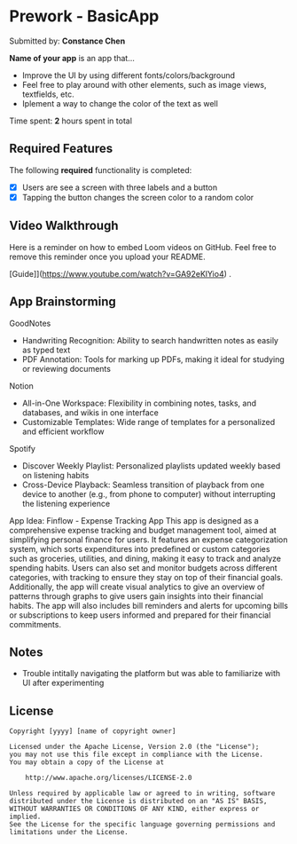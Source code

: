 # Prework - BasicApp

Submitted by: **Constance Chen**

**Name of your app** is an app that... 

- Improve the UI by using different fonts/colors/background
- Feel free to play around with other elements, such as image views, textfields, etc.
- Iplement a way to change the color of the text as well

Time spent: **2** hours spent in total

## Required Features

The following **required** functionality is completed:

- [X] Users are see a screen with three labels and a button
- [X] Tapping the button changes the screen color to a random color
 
## Video Walkthrough

Here is a reminder on how to embed Loom videos on GitHub. Feel free to remove this reminder once you upload your README. 

[Guide]](https://www.youtube.com/watch?v=GA92eKlYio4) .

## App Brainstorming

GoodNotes
- Handwriting Recognition: Ability to search handwritten notes as easily as typed text
- PDF Annotation: Tools for marking up PDFs, making it ideal for studying or reviewing documents

Notion
- All-in-One Workspace: Flexibility in combining notes, tasks, and databases, and wikis in one interface
- Customizable Templates: Wide range of templates for a personalized and efficient workflow

Spotify
- Discover Weekly Playlist: Personalized playlists updated weekly based on listening habits
- Cross-Device Playback: Seamless transition of playback from one device to another (e.g., from phone to computer) without interrupting the listening experience

App Idea: Finflow - Expense Tracking App
  This app is designed as a comprehensive expense tracking and budget management tool, aimed at simplifying personal finance for users. It features an expense categorization system, which sorts expenditures into predefined or custom categories such as groceries, utilities, and dining, making it easy to track and analyze spending habits. Users can also set and monitor budgets across different categories, with tracking to ensure they stay on top of their financial goals. Additionally, the app will create visual analytics to give an overview of patterns through graphs to give users gain insights into their financial habits. The app will also includes bill reminders and alerts for upcoming bills or subscriptions to keep users informed and prepared for their financial commitments.

## Notes

- Trouble intitally navigating the platform but was able to familiarize with UI after experimenting

## License

    Copyright [yyyy] [name of copyright owner]

    Licensed under the Apache License, Version 2.0 (the "License");
    you may not use this file except in compliance with the License.
    You may obtain a copy of the License at

        http://www.apache.org/licenses/LICENSE-2.0

    Unless required by applicable law or agreed to in writing, software
    distributed under the License is distributed on an "AS IS" BASIS,
    WITHOUT WARRANTIES OR CONDITIONS OF ANY KIND, either express or implied.
    See the License for the specific language governing permissions and
    limitations under the License.
